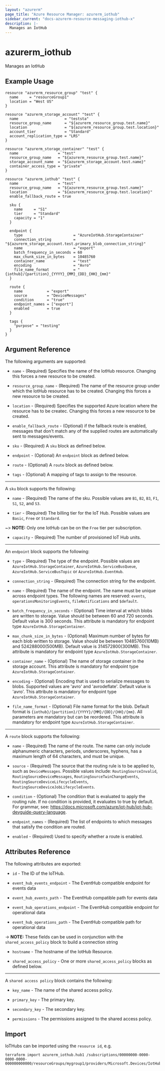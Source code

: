 ```yaml
---
layout: "azurerm"
page_title: "Azure Resource Manager: azurerm_iothub"
sidebar_current: "docs-azurerm-resource-messaging-iothub-x"
description: |-
  Manages an IotHub
---
```


# azurerm_iothub

Manages an IotHub

## Example Usage

```hcl
resource "azurerm_resource_group" "test" {
  name     = "resourceGroup1"
  location = "West US"
}

resource "azurerm_storage_account" "test" {
  name                     = "teststa"
  resource_group_name      = "${azurerm_resource_group.test.name}"
  location                 = "${azurerm_resource_group.test.location}"
  account_tier             = "Standard"
  account_replication_type = "LRS"
}

resource "azurerm_storage_container" "test" {
  name                  = "test"
  resource_group_name   = "${azurerm_resource_group.test.name}"
  storage_account_name  = "${azurerm_storage_account.test.name}"
  container_access_type = "private"
}

resource "azurerm_iothub" "test" {
  name                  = "test"
  resource_group_name   = "${azurerm_resource_group.test.name}"
  location              = "${azurerm_resource_group.test.location}"
  enable_fallback_route = true

  sku {
    name     = "S1"
    tier     = "Standard"
    capacity = "1"
  }

  endpoint {
    type                       = "AzureIotHub.StorageContainer"
    connection_string          = "${azurerm_storage_account.test.primary_blob_connection_string}"
    name                       = "export"
    batch_frequency_in_seconds = 60
    max_chunk_size_in_bytes    = 10485760
    container_name             = "test"
    encoding                   = "Avro"
    file_name_format           = "{iothub}/{partition}_{YYYY}_{MM}_{DD}_{HH}_{mm}"
  }

  route {
    name           = "export"
    source         = "DeviceMessages"
    condition      = "true"
    endpoint_names = ["export"]
    enabled        = true
  }

  tags {
    "purpose" = "testing"
  }
}
```

## Argument Reference

The following arguments are supported:

* `name` - (Required) Specifies the name of the IotHub resource. Changing this forces a new resource to be created.

* `resource_group_name` - (Required) The name of the resource group under which the IotHub resource has to be created. Changing this forces a new resource to be created.

* `location` - (Required) Specifies the supported Azure location where the resource has to be createc. Changing this forces a new resource to be created.

* `enable_fallback_route` - (Optional) if the fallback route is enabled, messages that don't match any of the supplied routes are automatically sent to messages/events.

* `sku` - (Required) A `sku` block as defined below.

* `endpoint` - (Optional) An `endpoint` block as defined below.

* `route` - (Optional) A `route` block as defined below.

* `tags` - (Optional) A mapping of tags to assign to the resource.

---

A `sku` block supports the following:

* `name` - (Required) The name of the sku. Possible values are `B1`, `B2`, `B3`, `F1`, `S1`, `S2`, and `S3`.

* `tier` - (Required) The billing tier for the IoT Hub. Possible values are `Basic`, `Free` or `Standard`.

~> **NOTE:** Only one IotHub can be on the `Free` tier per subscription.

* `capacity` - (Required) The number of provisioned IoT Hub units.

---

An `endpoint` block supports the following:

* `type` - (Required) The type of the endpoint. Possible values are `AzureIotHub.StorageContainer`, `AzureIotHub.ServiceBusQueue`, `AzureIotHub.ServiceBusTopic` or `AzureIotHub.EventHub`.

* `connection_string` - (Required) The connection string for the endpoint.

* `name` - (Required) The name of the endpoint. The name must be unique across endpoint types. The following names are reserved:  `events`, `operationsMonitoringEvents`, `fileNotifications` and `$default`.

* `batch_frequency_in_seconds` - (Optional) Time interval at which blobs are written to storage. Value should be between 60 and 720 seconds. Default value is 300 seconds. This attribute is mandatory for endpoint type `AzureIotHub.StorageContainer`.

* `max_chunk_size_in_bytes` - (Optional) Maximum number of bytes for each blob written to storage. Value should be between 10485760(10MB) and 524288000(500MB). Default value is 314572800(300MB). This attribute is mandatory for endpoint type `AzureIotHub.StorageContainer`.

* `container_name` - (Optional) The name of storage container in the storage account. This attribute is mandatory for endpoint type `AzureIotHub.StorageContainer`.

* `encoding` - (Optional) Encoding that is used to serialize messages to blobs. Supported values are 'avro' and 'avrodeflate'. Default value is 'avro'. This attribute is mandatory for endpoint type `AzureIotHub.StorageContainer`.

* `file_name_format` - (Optional) File name format for the blob. Default format is ``{iothub}/{partition}/{YYYY}/{MM}/{DD}/{HH}/{mm}``. All parameters are mandatory but can be reordered. This attribute is mandatory for endpoint type `AzureIotHub.StorageContainer`.

---

A `route` block supports the following:

* `name` - (Required) The name of the route. The name can only include alphanumeric characters, periods, underscores, hyphens, has a maximum length of 64 characters, and must be unique.

* `source` - (Required) The source that the routing rule is to be applied to, such as `DeviceMessages`. Possible values include: `RoutingSourceInvalid`, `RoutingSourceDeviceMessages`, `RoutingSourceTwinChangeEvents`, `RoutingSourceDeviceLifecycleEvents`, `RoutingSourceDeviceJobLifecycleEvents`.

* `condition` - (Optional) The condition that is evaluated to apply the routing rule. If no condition is provided, it evaluates to true by default. For grammar, see: https://docs.microsoft.com/azure/iot-hub/iot-hub-devguide-query-language.

* `endpoint_names` - (Required) The list of endpoints to which messages that satisfy the condition are routed.

* `enabled` - (Required) Used to specify whether a route is enabled.

## Attributes Reference

The following attributes are exported:

* `id` - The ID of the IoTHub.

* `event_hub_events_endpoint` -  The EventHub compatible endpoint for events data
* `event_hub_events_path` -  The EventHub compatible path for events data
* `event_hub_operations_endpoint` -  The EventHub compatible endpoint for operational data
* `event_hub_operations_path` -  The EventHub compatible path for operational data

-> **NOTE:** These fields can be used in conjunction with the `shared_access_policy` block to build a connection string

* `hostname` - The hostname of the IotHub Resource.

* `shared_access_policy` - One or more `shared_access_policy` blocks as defined below.

---

A `shared access policy` block contains the following:

* `key_name` - The name of the shared access policy.

* `primary_key` - The primary key.

* `secondary_key` - The secondary key.

* `permissions` - The permissions assigned to the shared access policy.

## Import

IoTHubs can be imported using the `resource id`, e.g.

```shell
terraform import azurerm_iothub.hub1 /subscriptions/00000000-0000-0000-0000-000000000000/resourceGroups/mygroup1/providers/Microsoft.Devices/IotHubs/hub1
```
